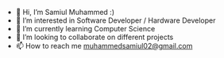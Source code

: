 - 👋 Hi, I’m Samiul Muhammed :)
- 👀 I’m interested in Software Developer / Hardware Developer
- 🌱 I’m currently learning Computer Science
- 💞️ I’m looking to collaborate on different projects
- 📫 How to reach me muhammedsamiul02@gmail.com


